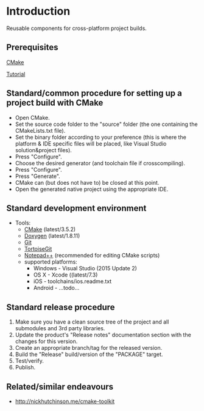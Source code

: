 # Introduction

Reusable components for cross-platform project builds.

## Prerequisites

[CMake](http://cmake.org)

[Tutorial](http://cmake.org/cmake-tutorial)

## Standard/common procedure for setting up a project build with CMake
* Open CMake.
* Set the source code folder to the "source" folder (the one containing
  the CMakeLists.txt file).
* Set the binary folder according to your preference (this is where
  the platform & IDE specific files will be placed, like Visual Studio
  solution&project files).
* Press "Configure".
* Choose the desired generator (and toolchain file if crosscompiling).
* Press "Configure".
* Press "Generate".
* CMake can (but does not have to) be closed at this point.
* Open the generated native project using the appropriate IDE.

## Standard development environment
* Tools:
    * [CMake](http://cmake.org) (latest/3.5.2)
    * [Doxygen](http://www.doxygen.org) (latest/1.8.11)
    * [Git](http://www.git-scm.com)
    * [TortoiseGit](https://tortoisegit.org)
    * [Notepad++](https://notepad-plus-plus.org) (recommended for editing CMake scripts)
    * supported platforms:
        * Windows - Visual Studio (2015 Update 2)
        * OS X    - Xcode ((latest/7.3)
        * iOS     - toolchains/ios.readme.txt
        * Android - ...todo...


## Standard release procedure
1. Make sure you have a clean source tree of the project and all
   submodules and 3rd party libraries.
2. Update the product's "Release notes" documentation section with the
   changes for this version.
3. Create an appropriate branch/tag for the released version.
4. Build the "Release" build/version of the "PACKAGE" target.
5. Test/verify.
6. Publish.

## Related/similar endeavours

* http://nickhutchinson.me/cmake-toolkit